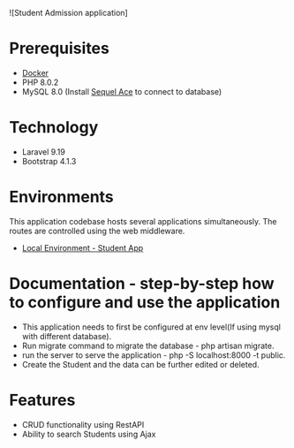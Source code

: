 ![Student Admission application]

# Prerequisites
* [Docker](http://docker.com)
* PHP 8.0.2
* MySQL 8.0 (Install [Sequel Ace](https://github.com/Sequel-Ace/Sequel-Ace) to connect to database)

# Technology
* Laravel 9.19
* Bootstrap 4.1.3

# Environments
This application codebase hosts several applications simultaneously. The routes are controlled using the web middleware.
* [Local Environment - Student App](http://localhost:8000/)

# Documentation - step-by-step how to configure and use the application
* This application needs to first be configured at env level(If using mysql with different database).
* Run migrate command to migrate the database - php artisan migrate.
* run the server to serve the application - php -S localhost:8000 -t public.
* Create the Student and the data can be further edited or deleted.

# Features
* CRUD functionality using RestAPI
* Ability to search Students using Ajax
